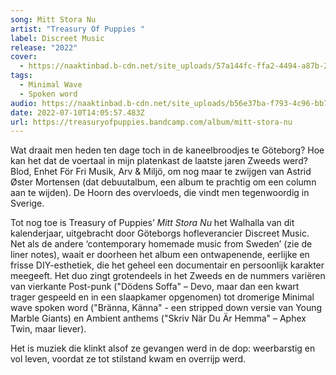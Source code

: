 ```yaml
---
song: Mitt Stora Nu
artist: "Treasury Of Puppies "
label: Discreet Music
release: "2022"
cover:
  - https://naaktinbad.b-cdn.net/site_uploads/57a144fc-ffa2-4494-a87b-25303e09edcc.jpg
tags:
  - Minimal Wave
  - Spoken word
audio: https://naaktinbad.b-cdn.net/site_uploads/b56e37ba-f793-4c96-bb7d-e574f2246e36.mp3
date: 2022-07-10T14:05:57.483Z
url: https://treasuryofpuppies.bandcamp.com/album/mitt-stora-nu
---
```

Wat draait men heden ten dage toch in de kaneelbroodjes te Göteborg? Hoe kan het dat de voertaal in mijn platenkast de laatste jaren Zweeds werd? Blod, Enhet För Fri Musik, Arv & Miljö, om nog maar te zwijgen van Astrid Øster Mortensen (dat debuutalbum, een album te prachtig om een column aan te wijden). De Hoorn des overvloeds, die vindt men tegenwoordig in Sverige.

Tot nog toe is Treasury of Puppies’ *Mitt Stora Nu* het Walhalla van dit kalenderjaar, uitgebracht door Göteborgs hofleverancier Discreet Music. Net als de andere ‘contemporary homemade music from Sweden’ (zie de liner notes), waait er doorheen het album een ontwapenende, eerlijke en frisse DIY-esthetiek, die het geheel een documentair en persoonlijk karakter meegeeft. Het duo zingt grotendeels in het Zweeds en de nummers variëren van vierkante Post-punk ("Dödens Soffa" – Devo, maar dan een kwart trager gespeeld en in een slaapkamer opgenomen) tot dromerige Minimal wave spoken word ("Bränna, Känna" - een stripped down versie van Young Marble Giants) en Ambient anthems ("Skriv När Du Är Hemma" – Aphex Twin, maar liever).

Het is muziek die klinkt alsof ze gevangen werd in de dop: weerbarstig en vol leven, voordat ze tot stilstand kwam en overrijp werd.